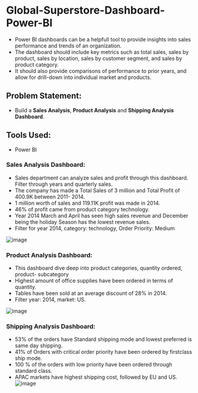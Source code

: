 # Global-Superstore-Dashboard-Power-BI

- Power BI dashboards can be a helpfull tool to provide insights into sales performance and trends of an organization.
- The dashboard should include key metrics such as total sales, sales by product, sales by location, sales by customer segment, and sales by product category.
- It should also provide comparisons of performance to prior years, and allow for drill-down into individual market and products.

## Problem Statement:

- Build a **Sales Analysis**, **Product Analysis** and **Shipping Analysis Dashboard**.

## Tools Used:

- Power BI

### Sales Analysis Dashboard:

- Sales department can analyze sales and profit through this dashboard. Filter through years and quarterly sales.
- The company has made a Total Sales of 3 million and Total Profit of 400.9K between 2011- 2014.
- 1 million worth of sales and 119.11K profit was made in 2014.
- 46% of profit came from product category technology.
- Year 2014 March and April has seen high sales revenue and December being the holiday Season has the lowest revenue sales.
- Filter for year 2014, category: technology, Order Priority: Medium

![image](https://github.com/user-attachments/assets/a79c3af6-4f83-4d02-8d52-d4efe2aaa8ee)


### Product Analysis Dashboard:

- This dashboard dive deep into product categories, quantity ordered, product- subcategory
- Highest amount of office supplies have been ordered in terms of quantity.
- Tables have been sold at an average discount of 28% in 2014.
- Filter year: 2014, market: US.

![image](https://github.com/user-attachments/assets/b422b30f-de2c-48ad-a351-f0e591e073b2)


### Shipping Analysis Dashboard:

- 53% of the orders have Standard shipping mode and lowest preferred is same day shipping.
- 41% of Orders with critical order priority have been ordered by firstclass ship mode.
- 100 % of the orders with low priority have been ordered through standard class.
- APAC markets have highest shipping cost, followed by EU and US.
![image](https://github.com/user-attachments/assets/9db79aed-90cc-4022-bfc9-dd5a52b5f7f4)


